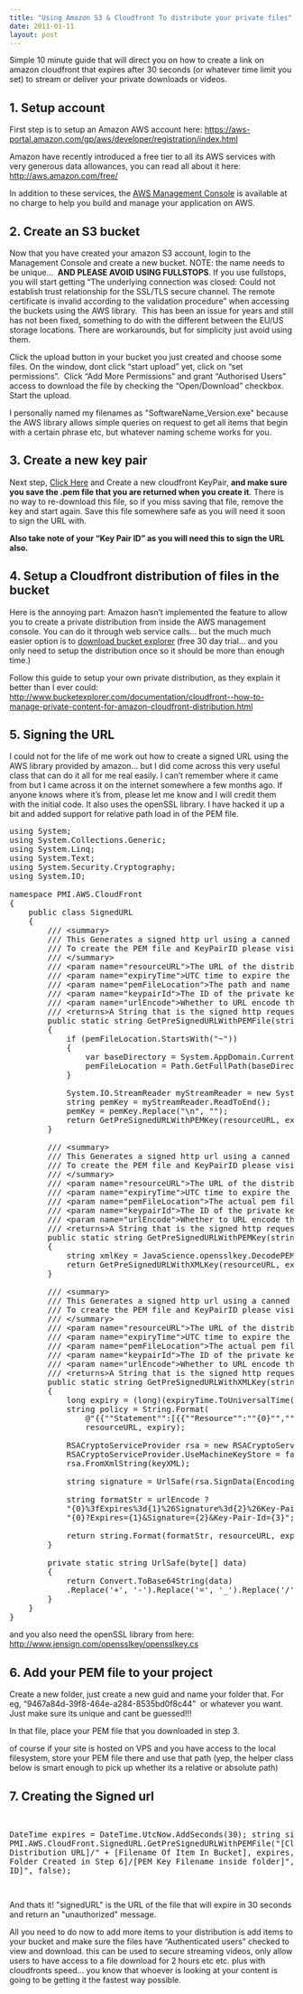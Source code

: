 ```yaml
---
title: "Using Amazon S3 & Cloudfront To distribute your private files"
date: 2011-01-11
layout: post
---
```


Simple 10 minute guide that will direct you on how to create a link on amazon cloudfront that expires after 30 seconds (or whatever time limit you set) to stream or deliver your private downloads or videos.

<h2>1. Setup account</h2>
First step is to setup an Amazon AWS account here: <a href="https://aws-portal.amazon.com/gp/aws/developer/registration/index.html">https://aws-portal.amazon.com/gp/aws/developer/registration/index.html</a>

Amazon have recently introduced a free tier to all its AWS services with very generous data allowances, you can read all about it here: <a href="http://aws.amazon.com/free/">http://aws.amazon.com/free/</a>

In addition to these services, the <a href="http://aws.amazon.com/console">AWS Management Console</a> is available at no charge to help you build and manage your application on AWS.
<h2>2. Create an S3 bucket</h2>
Now that you have created your amazon S3 account, login to the Management Console and create a new bucket. NOTE: the name needs to be unique...  <strong>AND PLEASE AVOID USING FULLSTOPS</strong>. If you use fullstops, you will start getting “The underlying connection was closed: Could not establish trust relationship for the SSL/TLS secure channel. The remote certificate is invalid according to the validation procedure” when accessing the buckets using the AWS library.  This has been an issue for years and still has not been fixed, something to do with the different between the EU/US storage locations. There are workarounds, but for simplicity just avoid using them.

Click the upload button in your bucket you just created and choose some files. On the window, dont click “start upload” yet, click on “set permissions”.  Click “Add More Permissions” and grant “Authorised Users”  access to download the file by checking the “Open/Download” checkbox. Start the upload.

I personally named my filenames as "SoftwareName_Version.exe" because the AWS library allows simple queries on request to get all items that begin with a certain phrase etc, but whatever naming scheme works for you.

<h2>3. Create a new key pair</h2>
Next step, <a href="https://aws-portal.amazon.com/gp/aws/developer/account/index.html?ie=UTF8&amp;action=access-key#keypair_block">Click Here</a> and Create a new cloudfront KeyPair, <strong>and make sure you save the .pem file that you are returned when you create it</strong>. There is no way to re-download this file, so if you miss saving that file, remove the key and start again. Save this file somewhere safe as you will need it soon to sign the URL with.

<strong>Also take note of your “Key Pair ID” as you will need this to sign the URL also.</strong>

<h2>4. Setup a Cloudfront distribution of files in the bucket</h2>
Here is the annoying part: Amazon hasn’t implemented the feature to allow you to create a private distribution from inside the AWS management console. You can do it through web service calls... but the much much easier option is to <a href="http://www.bucketexplorer.com/be-download.html">download bucket explorer</a> (free 30 day trial... and you only need to setup the distribution once so it should be more than enough time.)

Follow this guide to setup your own private distribution, as they explain it better than I ever could:
<a href="http://www.bucketexplorer.com/documentation/cloudfront--how-to-manage-private-content-for-amazon-cloudfront-distribution.html">http://www.bucketexplorer.com/documentation/cloudfront--how-to-manage-private-content-for-amazon-cloudfront-distribution.html</a>

<h2>5. Signing the URL</h2>
I could not for the life of me work out how to create a signed URL using the AWS library provided by amazon... but I did come across this very useful class that can do it all for me real easily. I can’t remember where it came from but I came across it on the internet somewhere a few months ago. If anyone knows where it’s from, please let me know and I will credit them with the initial code. It also uses the openSSL library. I have hacked it up a bit and added support for relative path load in of the PEM file.

<pre class="prettyprint">
using System;
using System.Collections.Generic;
using System.Linq;
using System.Text;
using System.Security.Cryptography;
using System.IO;

namespace PMI.AWS.CloudFront
{
    public class SignedURL
    {
        /// &lt;summary&gt;
        /// This Generates a signed http url using a canned policy.
        /// To create the PEM file and KeyPairID please visit https://aws-portal.amazon.com/gp/aws/developer/account/index.html?action=access-key
        /// &lt;/summary&gt;
        /// &lt;param name="resourceURL"&gt;The URL of the distribution item you are signing.&lt;/param&gt;
        /// &lt;param name="expiryTime"&gt;UTC time to expire the signed URL&lt;/param&gt;
        /// &lt;param name="pemFileLocation"&gt;The path and name to the PEM file. Can be either Relative or Absolute.&lt;/param&gt;
        /// &lt;param name="keypairId"&gt;The ID of the private key used to sign the request&lt;/param&gt;
        /// &lt;param name="urlEncode"&gt;Whether to URL encode the result&lt;/param&gt;
        /// &lt;returns&gt;A String that is the signed http request.&lt;/returns&gt;
        public static string GetPreSignedURLWithPEMFile(string resourceURL, DateTime expiryTime, string pemFileLocation, string keypairId, bool urlEncode)
        {
            if (pemFileLocation.StartsWith("~"))
            {
                var baseDirectory = System.AppDomain.CurrentDomain.BaseDirectory;
                pemFileLocation = Path.GetFullPath(baseDirectory + pemFileLocation.Replace("~", string.Empty));
            }

            System.IO.StreamReader myStreamReader = new System.IO.StreamReader(pemFileLocation);
            string pemKey = myStreamReader.ReadToEnd();
            pemKey = pemKey.Replace("\n", "");
            return GetPreSignedURLWithPEMKey(resourceURL, expiryTime, pemKey, keypairId, urlEncode);
        }

        /// &lt;summary&gt;
        /// This Generates a signed http url using a canned policy.
        /// To create the PEM file and KeyPairID please visit https://aws-portal.amazon.com/gp/aws/developer/account/index.html?action=access-key
        /// &lt;/summary&gt;
        /// &lt;param name="resourceURL"&gt;The URL of the distribution item you are signing.&lt;/param&gt;
        /// &lt;param name="expiryTime"&gt;UTC time to expire the signed URL&lt;/param&gt;
        /// &lt;param name="pemFileLocation"&gt;The actual pem file&lt;/param&gt;
        /// &lt;param name="keypairId"&gt;The ID of the private key used to sign the request&lt;/param&gt;
        /// &lt;param name="urlEncode"&gt;Whether to URL encode the result&lt;/param&gt;
        /// &lt;returns&gt;A String that is the signed http request.&lt;/returns&gt;
        public static string GetPreSignedURLWithPEMKey(string resourceURL, DateTime expiryTime, string keyPEM, string keypairId, bool urlEncode)
        {
            string xmlKey = JavaScience.opensslkey.DecodePEMKey(keyPEM);
            return GetPreSignedURLWithXMLKey(resourceURL, expiryTime, xmlKey, keypairId, urlEncode);
        }

        /// &lt;summary&gt;
        /// This Generates a signed http url using a canned policy.
        /// To create the PEM file and KeyPairID please visit https://aws-portal.amazon.com/gp/aws/developer/account/index.html?action=access-key
        /// &lt;/summary&gt;
        /// &lt;param name="resourceURL"&gt;The URL of the distribution item you are signing.&lt;/param&gt;
        /// &lt;param name="expiryTime"&gt;UTC time to expire the signed URL&lt;/param&gt;
        /// &lt;param name="pemFileLocation"&gt;The actual pem file&lt;/param&gt;
        /// &lt;param name="keypairId"&gt;The ID of the private key used to sign the request&lt;/param&gt;
        /// &lt;param name="urlEncode"&gt;Whether to URL encode the result&lt;/param&gt;
        /// &lt;returns&gt;A String that is the signed http request.&lt;/returns&gt;
        public static string GetPreSignedURLWithXMLKey(string resourceURL, DateTime expiryTime, string keyXML, string keypairId, bool urlEncode)
        {
            long expiry = (long)(expiryTime.ToUniversalTime() - new DateTime(1970, 1, 1)).TotalSeconds;
            string policy = String.Format(
                @"&#123;&#123;""Statement"":[&#123;&#123;""Resource"":""&#123;0&#125;"",""Condition"":&#123;&#123;""DateLessThan"":&#123;&#123;""AWS:EpochTime"":&#123;1&#125;&#125;&#125;&#125;&#125;&#125;&#125;]&#125;&#125;",
                resourceURL, expiry);

            RSACryptoServiceProvider rsa = new RSACryptoServiceProvider();
            RSACryptoServiceProvider.UseMachineKeyStore = false;
            rsa.FromXmlString(keyXML);

            string signature = UrlSafe(rsa.SignData(Encoding.UTF8.GetBytes(policy), new SHA1CryptoServiceProvider()));

            string formatStr = urlEncode ?
            "{0}%3fExpires%3d{1}%26Signature%3d{2}%26Key-Pair-Id%3d{3}" :
            "{0}?Expires={1}&Signature={2}&Key-Pair-Id={3}";

            return string.Format(formatStr, resourceURL, expiry, signature, keypairId);
        }

        private static string UrlSafe(byte[] data)
        {
            return Convert.ToBase64String(data)
            .Replace('+', '-').Replace('=', '_').Replace('/', '~');
        }
    }
}
</pre>

and you also need the openSSL library from here: <a href="http://www.jensign.com/opensslkey/opensslkey.cs" target="_blank">http://www.jensign.com/opensslkey/opensslkey.cs</a>

<h2>6. Add your PEM file to your project</h2>
Create a new folder, just create a new guid and name your folder that. For eg, “9467a84d-39f8-464e-a284-8535bd0f8c44”  or whatever you want. Just make sure its unique and cant be guessed!!!

In that file, place your PEM file that you downloaded in step 3.

of course if your site is hosted on VPS and you have access to the local filesystem, store your PEM file there and use that path (yep, the helper class below is smart enough to pick up whether its a relative or absolute path)

<h2>7. Creating the Signed url</h2>
<pre class="prettyprint">

DateTime expires = DateTime.UtcNow.AddSeconds(30);
string signedURL = PMI.AWS.CloudFront.SignedURL.GetPreSignedURLWithPEMFile("[Cloudfront Distribution URL]/" + [Filename Of Item In Bucket], expires, "~/[GUID Folder Created in Step 6]/[PEM Key Filename inside folder]", "[Key Pair ID]", false);

</pre>

And thats it! "signedURL" is the URL of the file that will expire in 30 seconds and return an "unauthorized" message.

All you need to do now to add more items to your distribution is add items to your bucket and make sure the files have “Authenticated users” checked to view and download. this can be used to secure streaming videos, only allow users to have access to a file download for 2 hours etc etc. plus with cloudfronts speed... you know that whoever is looking at your content is going to be getting it the fastest way possible.